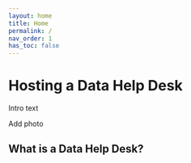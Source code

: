 ```yaml
---
layout: home
title: Home
permalink: /
nav_order: 1
has_toc: false
---
```


# Hosting a Data Help Desk

Intro text

Add photo

## What is a Data Help Desk?
